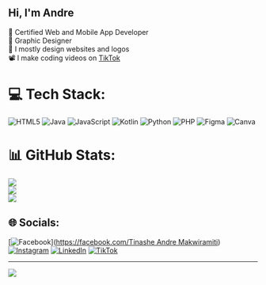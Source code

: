 ## Hi, I'm Andre

🧠 Certified Web and Mobile App Developer<br/>
🎨 Graphic Designer<br/>
📝 I mostly design websites and logos<br/>
📽️ I make coding videos on [TikTok](https://www.tiktok.com/@tdre.dev?_t=ZM-8wF5wqMG6In&_r=1)

# 💻 Tech Stack:
![HTML5](https://img.shields.io/badge/html5-%23E34F26.svg?style=for-the-badge&logo=html5&logoColor=white) ![Java](https://img.shields.io/badge/java-%23ED8B00.svg?style=for-the-badge&logo=openjdk&logoColor=white) ![JavaScript](https://img.shields.io/badge/javascript-%23323330.svg?style=for-the-badge&logo=javascript&logoColor=%23F7DF1E) ![Kotlin](https://img.shields.io/badge/kotlin-%237F52FF.svg?style=for-the-badge&logo=kotlin&logoColor=white) ![Python](https://img.shields.io/badge/python-3670A0?style=for-the-badge&logo=python&logoColor=ffdd54) ![PHP](https://img.shields.io/badge/php-%23777BB4.svg?style=for-the-badge&logo=php&logoColor=white) ![Figma](https://img.shields.io/badge/figma-%23F24E1E.svg?style=for-the-badge&logo=figma&logoColor=white) ![Canva](https://img.shields.io/badge/Canva-%2300C4CC.svg?style=for-the-badge&logo=Canva&logoColor=white)
# 📊 GitHub Stats:
![](https://github-readme-stats.vercel.app/api?username=Tinashe-Andre&theme=radical&hide_border=true&include_all_commits=false&count_private=false)<br/>
![](https://nirzak-streak-stats.vercel.app/?user=Tinashe-Andre&theme=radical&hide_border=true)<br/>
![](https://github-readme-stats.vercel.app/api/top-langs/?username=Tinashe-Andre&theme=radical&hide_border=true&include_all_commits=false&count_private=false&layout=compact)
## 🌐 Socials:
[![Facebook](https://img.shields.io/badge/Facebook-%231877F2.svg?logo=Facebook&logoColor=white)]([https://facebook.com/Tinashe Andre Makwiramiti](https://www.facebook.com/share/1EkywtCwaT/?mibextid=wwXIfr)) [![Instagram](https://img.shields.io/badge/Instagram-%23E4405F.svg?logo=Instagram&logoColor=white)](https://instagram.com/tdre.dev) [![LinkedIn](https://img.shields.io/badge/LinkedIn-%230077B5.svg?logo=linkedin&logoColor=white)](https://www.linkedin.com/in/tinashe-makwiramiti-943939307?utm_source=share&utm_campaign=share_via&utm_content=profile&utm_medium=ios_app) [![TikTok](https://img.shields.io/badge/TikTok-%23000000.svg?logo=TikTok&logoColor=white)](https://tiktok.com/@tdre.dev) 

---
[![](https://visitcount.itsvg.in/api?id=Tinashe-Andre&icon=0&color=0)](https://visitcount.itsvg.in)
<!-- Proudly created with GPRM ( https://gprm.itsvg.in ) -->
